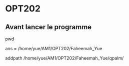 # OPT202
## Avant lancer le programme
pwd


ans = /home/yue/AM1/OPT202/Faheemah_Yue


addpath    /home/yue/AM1/OPT202/Faheemah_Yue/qpalm/
